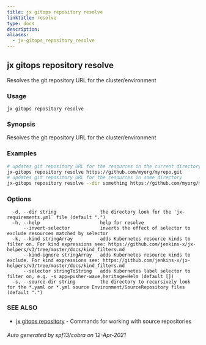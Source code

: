 ```yaml
---
title: jx gitops repository resolve
linktitle: resolve
type: docs
description: 
aliases:
  - jx-gitops_repository_resolve
---
```


## jx gitops repository resolve

Resolves the git repository URL for the cluster/environment

### Usage

```
jx gitops repository resolve
```

### Synopsis

Resolves the git repository URL for the cluster/environment

### Examples

  ```bash
  # updates git repository URL for the resources in the current directory
  jx-gitops repository resolve https://github.com/myorg/myrepo.git
  # updates git repository URL for the resources in some directory
  jx-gitops repository resolve --dir something https://github.com/myorg/myrepo.git

  ```
### Options

```
  -d, --dir string                the directory look for the 'jx-requirements.yml` file (default ".")
  -h, --help                      help for resolve
      --invert-selector           inverts the effect of selector to exclude resources matched by selector
  -k, --kind stringArray          adds Kubernetes resource kinds to filter on. For kind expressions see: https://github.com/jenkins-x/jx-helpers/v3/tree/master/docs/kind_filters.md
      --kind-ignore stringArray   adds Kubernetes resource kinds to exclude. For kind expressions see: https://github.com/jenkins-x/jx-helpers/v3/tree/master/docs/kind_filters.md
      --selector stringToString   adds Kubernetes label selector to filter on, e.g. -s app=pusher-wave,heritage=Helm (default [])
  -s, --source-dir string         the directory to recursively look for the *.yaml or *.yml source Environment/SourceRepository files (default ".")
```

### SEE ALSO

* [jx gitops repository](..)	 - Commands for working with source repositories

###### Auto generated by spf13/cobra on 12-Apr-2021
